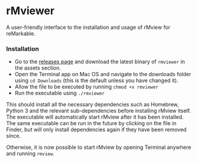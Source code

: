 # rMviewer

A user-friendly interface to the installation and usage of rMview for reMarkable.

### Installation

- Go to the [releases page](https://github.com/rhobro/rMviewer/releases) and download the latest binary of `rmviewer` in
  the assets section.
- Open the Terminal app on Mac OS and navigate to the downloads folder using `cd Downloads` (this is the default unless
  you have changed it).
- Allow the file to be executed by running `chmod +x rmviewer`
- Run the executable using `./rmviewer`

This should install all the necessary dependencies such as Homebrew, Python 3 and the relevant sub-dependencies
before installing rMview itself. The executable will automatically start rMview after it has been installed. The same
executable can be run in the future by clicking on the file in Finder, but will only install dependencies again if they
have been removed since.

Otherwise, it is now possible to start rMview by opening Terminal anywhere and running `rmview`.